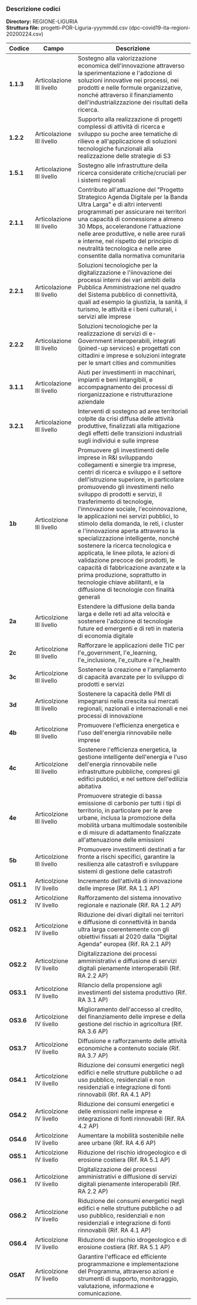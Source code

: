 ### Descrizione codici

**Directory:**  REGIONE-LIGURIA<br>
**Struttura file:** progetti-POR-Liguria-yyymmdd.csv (dpc-covid19-ita-regioni-20200224.csv)<br>

| Codice                  |Campo| Descrizione                       |
|-------------------------|----- |-----------------------------------|
**1.1.3**|Articolazione III livello |Sostegno alla valorizzazione economica dell'innovazione attraverso la sperimentazione e l'adozione di soluzioni innovative nei processi, nei prodotti e nelle formule organizzative, nonché attraverso il finanziamento dell'industrializzazione dei risultati della ricerca.|
**1.2.2**|Articolazione III livello| Supporto alla realizzazione di progetti complessi di attività di ricerca e sviluppo su poche aree tematiche di rilievo e all'applicazione di soluzioni tecnologiche funzionali  alla realizzazione delle strategie di S3 |
**1.5.1**|Articolazione III livello|Sostegno alle infrastrutture della ricerca considerate critiche/cruciali per i sistemi regionali |
**2.1.1**|Articolazione III livello|Contributo all'attuazione del "Progetto Strategico Agenda Digitale per la Banda Ultra Larga" e di altri interventi programmati per assicurare nei territori una capacità di connessione a almeno 30 Mbps, accelerandone l'attuazione nelle aree produttive, e nelle aree rurali e interne, nel rispetto del principio di neutralità tecnologica e nelle aree consentite dalla normativa comunitaria|
**2.2.1**|Articolazione III livello|Soluzioni tecnologiche per la digitalizzazione e l'iinovazione dei processi interni dei vari ambiti della Pubblica Amministrazione nel quadro del Sistema pubblico di connettività, quali ad esempio la giustizia, la sanità, il turismo, le attività e i beni culturali, i servizi alle imprese|
**2.2.2**|Articolazione III livello|Soluzioni tecnologiche per la realizzazione di servizi di e-Government interoperabili, integrati (joined-up services) e progettati con cittadini e imprese e soluzioni integrate per le smart cities and communities |
**3.1.1**|Articolazione III livello| Aiuti per investimenti in macchinari, impianti e beni intangibili, e accompagnamento dei processi di riorganizzazione e ristrutturazione aziendale |
**3.2.1**|Articolazione III livello| Interventi di sostegno ad aree territoriali colpite da crisi diffusa delle attività produttive, finalizzati alla mitigazione degli effetti delle transizioni industriali sugli individui e sulle imprese|
**1b** | Articolzione III livello | Promuovere gli investimenti delle imprese in R&I sviluppando collegamenti e sinergie tra imprese, centri di ricerca e sviluppo e il settore dell'istruzione superiore, in particolare promuovendo gli investimenti nello sviluppo di prodotti e servizi, il trasferimento di tecnologie, l'innovazione sociale, l'ecoinnovazione, le applicazioni nei servizi pubblici, lo stimolo della domanda, le reti, i cluster e l'innovazione aperta attraverso la specializzazione intelligente, nonché sostenere la ricerca tecnologica e applicata, le linee pilota, le azioni di validazione precoce dei prodotti, le capacità di fabbricazione avanzate e la prima produzione, soprattutto in tecnologie chiave abilitanti, e la diffusione di tecnologie con finalità generali |
**2a** | Articolzione III livello | Estendere la diffusione della banda larga e delle reti ad alta velocità e sostenere l'adozione di tecnologie future ed emergenti e di reti in materia di economia digitale |
**2c** | Articolzione III livello | Rafforzare le applicazioni delle TIC per l'e_government, l'e_learning, l'e_inclusione, l'e_culture e l'e_health |
**3c** | Articolzione III livello | Sostenere la creazione e l'ampliamento di capacità avanzate per lo sviluppo di prodotti e servizi |
**3d** | Articolzione III livello | Sostenere la capacità delle PMI di impegnarsi nella crescita sui mercati regionali, nazionali e internazionali e nei processi di innovazione |
**4b** | Articolzione III livello | Promuovere l'efficienza energetica e l'uso dell'energia rinnovabile nelle imprese
**4c** | Articolzione III livello | Sostenere l'efficienza energetica, la gestione intelligente dell'energia e l'uso dell'energia rinnovabile nelle infrastrutture pubbliche, compresi gli edifici pubblici, e nel settore dell'edilizia abitativa |
**4e** | Articolzione III livello | Promuovere strategie di bassa emissione di carbonio per tutti i tipi di territorio, in particolare per le aree urbane, inclusa la promozione della mobilità urbana multimodale sostenibile e di misure di adattamento finalizzate all'attenuazione delle emissioni |
**5b** | Articolzione III livello | Promuovere investimenti destinati a far fronte a rischi specifici, garantire la resilienza alle catastrofi e sviluppare sistemi di gestione delle catastrofi |
**OS1.1**|Articolzione IV livello | Incremento dell'attività di innovazione delle imprese (Rif. RA 1.1 AP)|
**OS1.2**|Articolzione IV livello |Rafforzamento del sistema innovativo regionale e nazionale (Rif. RA 1.2 AP)|
**OS2.1**|Articolzione IV livello |Riduzione dei divari digitali nei territori e diffusione di connettività in banda ultra larga coerentemente con gli obiettivi fissati al 2020 dalla "Digital Agenda" europea (Rif. RA 2.1 AP)|
**OS2.2**|Articolzione IV livello |Digitalizzazione dei processi amministrativi e diffusione di servizi digitali pienamente interoperabili (Rif. RA 2.2 AP)|
**OS3.1**|Articolzione IV livello |Rilancio della propensione agli investimenti del sistema produttivo (Rif. RA 3.1 AP)|
**OS3.6**|Articolzione IV livello |Miglioramento dell'accesso al credito, del finanziamento delle imprese e della gestione del rischio in agricoltura (Rif. RA 3.6 AP)|
**OS3.7**|Articolzione IV livello |Diffusione e rafforzamento delle attività economiche a contenuto sociale (Rif. RA 3.7 AP)|
**OS4.1**|Articolzione IV livello |Riduzione dei consumi energetici negli edifici e nelle strutture pubbliche o ad uso pubblico, residenziali e non residenziali e integrazione di fonti rinnovabili (Rif. RA 4.1 AP)|
**OS4.2**|Articolzione IV livello |Riduzione dei consumi energetici e delle emissioni nelle imprese e integrazione di fonti rinnovabili (Rif. RA 4.2 AP)|
**OS4.6**|Articolzione IV livello |Aumentare la mobilità sostenibile nelle aree urbane (Rif. RA 4.6 AP)|
**OS5.1**|Articolzione IV livello |Riduzione del rischio idrogeologico e di erosione costiera (Rif. RA 5.1 AP)|
**OS6.1**|Articolzione IV livello |Digitalizzazione dei processi amministrativi e diffusione di servizi digitali pienamente interoperabili (Rif. RA 2.2 AP)|
**OS6.2**|Articolzione IV livello |Riduzione dei consumi energetici negli edifici e nelle strutture pubbliche o ad uso pubblico, residenziali e non residenziali e integrazione di fonti rinnovabili (Rif. RA 4.1 AP)|
**OS6.4**|Articolzione IV livello |Riduzione del rischio idrogeologico e di erosione costiera (Rif. RA 5.1 AP)
**OSAT**|Articolzione IV livello |Garantire l'efficace ed efficiente programmazione e implementazione del Programma, attraverso azioni e strumenti di supporto, monitoraggio, valutazione, informazione e comunicazione.|
